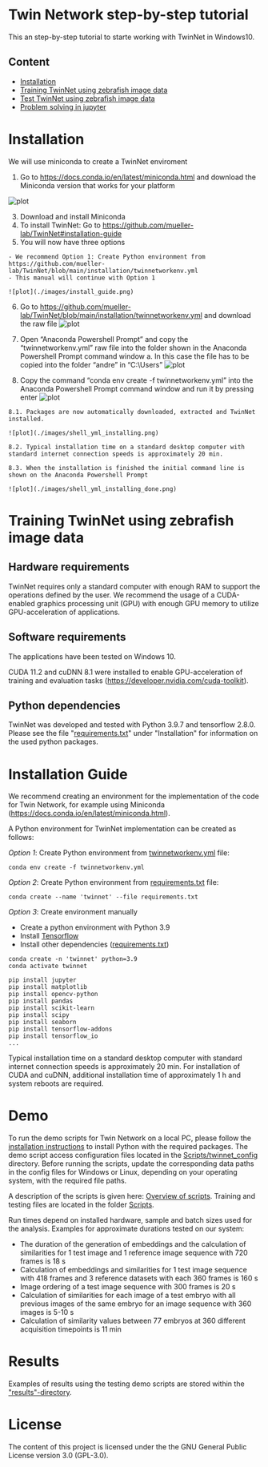 # Twin Network step-by-step tutorial
This an step-by-step tutorial to starte working with TwinNet in Windows10.

## Content
- [Installation](https://github.com/mueller-lab/TwinNet/tree/main/installation#installation)
- [Training TwinNet using zebrafish image data](https://github.com/mueller-lab/TwinNet/tree/main/installation#training-twinnet-using-zebrafish-image-data)
- [Test TwinNet using zebrafish image data](https://github.com/mueller-lab/TwinNet#installation-guide)
- [Problem solving in jupyter](https://github.com/mueller-lab/TwinNet#Demo)


# Installation
We will use miniconda to create a TwinNet enviroment
  1. Go to https://docs.conda.io/en/latest/miniconda.html and download the Miniconda version that works for your platform
     
  ![plot](./images/miniconda.png)

  3. Download and install Miniconda
  4. To install TwinNet: Go to https://github.com/mueller-lab/TwinNet#installation-guide
  5. You will now have three options
     
    - We recommend Option 1: Create Python environment from https://github.com/mueller-lab/TwinNet/blob/main/installation/twinnetworkenv.yml
    - This manual will continue with Option 1
    
    ![plot](./images/install_guide.png)

  6. Go to https://github.com/mueller-lab/TwinNet/blob/main/installation/twinnetworkenv.yml and download the raw file
  ![plot](./images/yml_file.png)

  7. Open “Anaconda Powershell Prompt” and copy the “twinnetworkenv.yml” raw file into the folder shown in the Anaconda Powershell Prompt command window
    a. In this case the file has to be copied into the folder “andre” in “C:\Users”
  ![plot](./images/shell_yml.png)

  8. Copy the command “conda env create -f twinnetworkenv.yml” into the Anaconda Powershell Prompt command window and run it by pressing enter
  ![plot](./images/shell_yml_exe.png)

    8.1. Packages are now automatically downloaded, extracted and TwinNet installed.
    
    ![plot](./images/shell_yml_installing.png)
    
    8.2. Typical installation time on a standard desktop computer with standard internet connection speeds is approximately 20 min. 
    
    8.3. When the installation is finished the initial command line is shown on the Anaconda Powershell Prompt
    
    ![plot](./images/shell_yml_installing_done.png)

# Training TwinNet using zebrafish image data
## Hardware requirements
TwinNet requires only a standard computer with enough RAM to support the operations defined by the user. We recommend the usage of a CUDA-enabled graphics processing unit (GPU) with enough GPU memory to utilize GPU-acceleration of applications.

## Software requirements
The applications have been tested on Windows 10.

CUDA 11.2 and cuDNN 8.1 were installed to enable GPU-acceleration of training and evaluation tasks (https://developer.nvidia.com/cuda-toolkit).

## Python dependencies
TwinNet was developed and tested with Python 3.9.7 and tensorflow 2.8.0. Please see the file "[requirements.txt](https://github.com/mueller-lab/TwinNet/blob/main/installation/requirements.txt)" under "Installation" for information on the used python packages.

# Installation Guide
We recommend creating an environment for the implementation of the code for Twin Network, for example using Miniconda (https://docs.conda.io/en/latest/miniconda.html).

A Python environment for TwinNet implementation can be created as follows:

*Option 1*: Create Python environment from [twinnetworkenv.yml](https://github.com/mueller-lab/TwinNet/blob/main/installation/twinnetworkenv.yml) file:
```
conda env create -f twinnetworkenv.yml
```

*Option 2*: Create Python environment from [requirements.txt](https://github.com/mueller-lab/TwinNet/blob/main/installation/requirements.txt) file:
```
conda create --name 'twinnet' --file requirements.txt
```

*Option 3*: Create environment manually
- Create a python environment with Python 3.9
- Install [Tensorflow](https://www.tensorflow.org/install/)
- Install other dependencies ([requirements.txt](https://github.com/mueller-lab/TwinNet/blob/main/installation/requirements.txt))

```
conda create -n 'twinnet' python=3.9 
conda activate twinnet

pip install jupyter
pip install matplotlib
pip install opencv-python
pip install pandas
pip install scikit-learn
pip install scipy
pip install seaborn
pip install tensorflow-addons
pip install tensorflow_io
...
```

Typical installation time on a standard desktop computer with standard internet connection speeds is approximately 20 min. For installation of CUDA and cuDNN, additional installation time of approximately 1 h and system reboots are required.

# Demo
To run the demo scripts for Twin Network on a local PC, please follow the [installation instructions](https://github.com/mueller-lab/TwinNet#installation-guide) to install Python with the required packages. The demo script access configuration files located in the [Scripts/twinnet_config](https://github.com/mueller-lab/TwinNet/tree/main/code/Scripts/twinnet_config) directory. Before running the scripts, update the corresponding data paths in the config files for Windows or Linux, depending on your operating system, with the required file paths.

A description of the scripts is given here: [Overview of scripts](https://github.com/mueller-lab/TwinNet/tree/main/code/Scripts/README.md). Training and testing files are located in the folder [Scripts](https://github.com/mueller-lab/TwinNet/tree/main/code/Scripts).

Run times depend on installed hardware, sample and batch sizes used for the analysis. Examples for approximate durations tested on our system:
- The duration of the generation of embeddings and the calculation of similarities for 1 test image and 1 reference image sequence with 720 frames is 18 s
- Calculation of embeddings and similarities for 1 test image sequence with 418 frames and 3 reference datasets with each 360 frames is 160 s
- Image ordering of a test image sequence with 300 frames is 20 s
- Calculation of similarities for each image of a test embryo with all previous images of the same embryo for an image sequence with 360 images is 5-10 s
- Calculation of similarity values between 77 embryos at 360 different acquisition timepoints is 11 min

# Results
Examples of results using the testing demo scripts are stored within the ["results"-directory](https://github.com/mueller-lab/TwinNet/tree/main/results).

# License
The content of this project is licensed under the the GNU General Public License version 3.0 (GPL-3.0).
